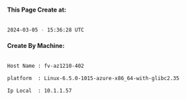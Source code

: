 
   
#### This Page Create at:

```bash

2024-03-05 - 15:36:28 UTC

```

#### Create By Machine:

```bash

Host Name : fv-az1210-402

platform  : Linux-6.5.0-1015-azure-x86_64-with-glibc2.35

Ip Local  : 10.1.1.57

```

